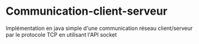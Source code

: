 # Communication-client-serveur
Implémentation en java simple d'une communication réseau client/serveur par le protocole TCP en utilisant l'API socket
